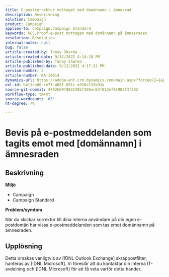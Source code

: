```yaml
---
title: E-postkorrektur mottaget med domännamn i ämnesrad
description: Beskrivning
solution: Campaign
product: Campaign
applies-to: Campaign,Campaign Standard
keywords: KCS,Proof-e-post mottagen med domännamn på ämnesraden
resolution: Resolution
internal-notes: null
bug: false
article-created-by: Tanay Sharma .
article-created-date: 9/12/2022 4:14:18 PM
article-published-by: Tanay Sharma .
article-published-date: 9/12/2022 4:17:23 PM
version-number: 3
article-number: KA-14014
dynamics-url: https://adobe-ent.crm.dynamics.com/main.aspx?forceUCI=1&pagetype=entityrecord&etn=knowledgearticle&id=aacf6bf1-b532-ed11-9db1-002248086735
exl-id: b411ca66-ce7f-468f-851c-a926e133e93a
source-git-commit: 4702b69f883128bf305ec64f012ef01903f3f582
workflow-type: tm+mt
source-wordcount: '83'
ht-degree: 7%

---
```


# Bevis på e-postmeddelanden som tagits emot med [domännamn] i ämnesraden

## Beskrivning


<b>Miljö</b>

- Campaign
- Campaign Standard




<b>Problem/symtom</b>

När du skickar korrektur till dina interna användare på din egen e-postdomän har vissa e-postmeddelanden som tas emot domännamn på ämnesraden.


## Upplösning


Detta orsakas vanligtvis av [!DNL Outlook Exchange] skräppostfilter, hanteras av [!DNL Microsoft]. Vi föreslår att du kontaktar din interna IT-avdelning och [!DNL Microsoft] för att få veta varför detta händer.
